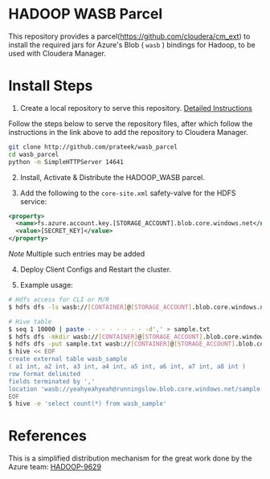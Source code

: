 HADOOP WASB Parcel
==================

This repository provides a parcel(https://github.com/cloudera/cm_ext) to install the required jars for Azure's Blob ( `wasb` ) bindings for Hadoop, to be used with Cloudera Manager.

# Install Steps
1. Create a local repository to serve this repository. [Detailed Instructions](http://www.cloudera.com/content/cloudera-content/cloudera-docs/CM5/latest/Cloudera-Manager-Installation-Guide/cm5ig_create_local_parcel_repo.html)

Follow the steps below to serve the repository files, after which follow the instructions in the link above to add the repository to Cloudera Manager.
```sh
git clone http://github.com/prateek/wasb_parcel
cd wasb_parcel
python -m SimpleHTTPServer 14641
```

2. Install, Activate & Distribute the HADOOP_WASB parcel.

3. Add the following to the `core-site.xml` safety-valve for the HDFS service:
```xml
<property>
  <name>fs.azure.account.key.[STORAGE_ACCOUNT].blob.core.windows.net</name>
  <value>[SECRET_KEY]</value>
</property>
```

*Note* Multiple such entries may be added

4. Deploy Client Configs and Restart the cluster.

5. Example usage:
```sh
# Hdfs access for CLI or M/R
$ hdfs dfs -ls wasb://[CONTAINER]@[STORAGE_ACCOUNT].blob.core.windows.net/

# Hive table
$ seq 1 10000 | paste - - - - - - - - -d',' > sample.txt
$ hdfs dfs -mkdir wasb://[CONTAINER]@[STORAGE_ACCOUNT].blob.core.windows.net/hive-sample
$ hdfs dfs -put sample.txt wasb://[CONTAINER]@[STORAGE_ACCOUNT].blob.core.windows.net/hive-sample
$ hive << EOF
create external table wasb_sample
( a1 int, a2 int, a3 int, a4 int, a5 int, a6 int, a7 int, a8 int )
row format delimited
fields terminated by ','
location 'wasb://yeahyeahyeah@runningslow.blob.core.windows.net/sample-dir';
EOF
$ hive -e 'select count(*) from wasb_sample'
```

# References
This is a simplified distribution mechanism for the great work done by the Azure team: [HADOOP-9629](https://issues.apache.org/jira/browse/HADOOP-9629)
